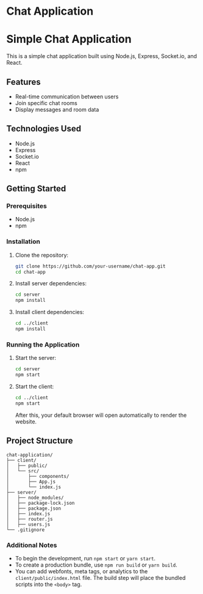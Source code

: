 # Chat Application
# Simple Chat Application

This is a simple chat application built using Node.js, Express, Socket.io, and React.

## Features

- Real-time communication between users
- Join specific chat rooms
- Display messages and room data

## Technologies Used

- Node.js
- Express
- Socket.io
- React
- npm

## Getting Started

### Prerequisites

- Node.js
- npm

### Installation

1. Clone the repository:
    ```sh
    git clone https://github.com/your-username/chat-app.git
    cd chat-app
    ```

2. Install server dependencies:
    ```sh
    cd server
    npm install
    ```

3. Install client dependencies:
    ```sh
    cd ../client
    npm install
    ```

### Running the Application

1. Start the server:
    ```sh
    cd server
    npm start
    ```

2. Start the client:
    ```sh
    cd ../client
    npm start
    ```
    After this, your default browser will open automatically to render the website.

## Project Structure

```
chat-application/
├── client/                 
│   ├── public/             
│   └── src/                
│       ├── components/     
│       ├── App.js          
│       └── index.js        
├── server/
│   ├── node_modules/           
│   ├── package-lock.json        
│   ├── package.json            
│   ├── index.js               
│   ├── router.js               
│   ├── users.js                
└── .gitignore              
```


### Additional Notes

- To begin the development, run `npm start` or `yarn start`.
- To create a production bundle, use `npm run build` or `yarn build`.
- You can add webfonts, meta tags, or analytics to the `client/public/index.html` file. The build step will place the bundled scripts into the `<body>` tag.
